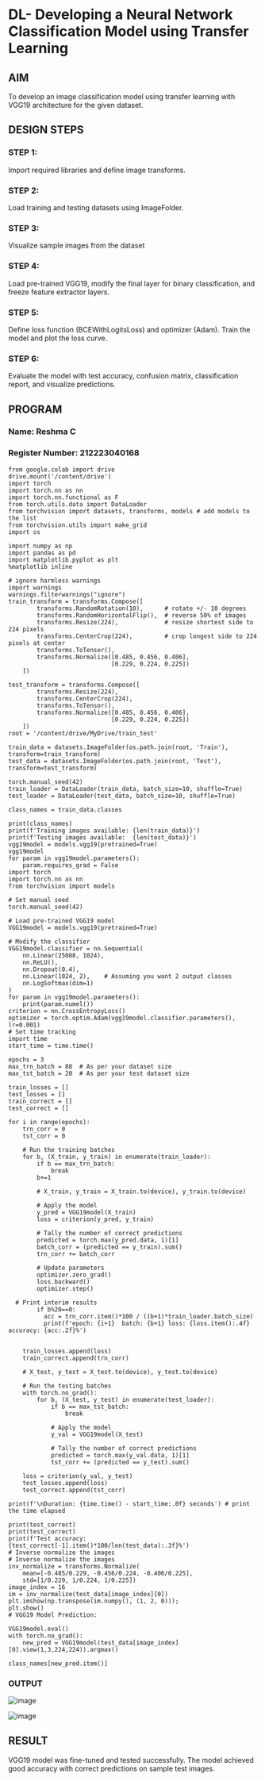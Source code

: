 # DL- Developing a Neural Network Classification Model using Transfer Learning

## AIM
To develop an image classification model using transfer learning with VGG19 architecture for the given dataset.


## DESIGN STEPS
### STEP 1: 

Import required libraries and define image transforms.

### STEP 2: 

Load training and testing datasets using ImageFolder.

### STEP 3: 

Visualize sample images from the dataset

### STEP 4: 

Load pre-trained VGG19, modify the final layer for binary classification, and freeze feature extractor layers.


### STEP 5: 
Define loss function (BCEWithLogitsLoss) and optimizer (Adam). Train the model and plot the loss curve.


### STEP 6: 
Evaluate the model with test accuracy, confusion matrix, classification report, and visualize predictions.


## PROGRAM

### Name: Reshma C

### Register Number: 212223040168

```
from google.colab import drive
drive.mount('/content/drive')
import torch
import torch.nn as nn
import torch.nn.functional as F
from torch.utils.data import DataLoader
from torchvision import datasets, transforms, models # add models to the list
from torchvision.utils import make_grid
import os

import numpy as np
import pandas as pd
import matplotlib.pyplot as plt
%matplotlib inline

# ignore harmless warnings
import warnings
warnings.filterwarnings("ignore")
train_transform = transforms.Compose([
        transforms.RandomRotation(10),      # rotate +/- 10 degrees
        transforms.RandomHorizontalFlip(),  # reverse 50% of images
        transforms.Resize(224),             # resize shortest side to 224 pixels
        transforms.CenterCrop(224),         # crop longest side to 224 pixels at center
        transforms.ToTensor(),
        transforms.Normalize([0.485, 0.456, 0.406],
                             [0.229, 0.224, 0.225])
    ])

test_transform = transforms.Compose([
        transforms.Resize(224),
        transforms.CenterCrop(224),
        transforms.ToTensor(),
        transforms.Normalize([0.485, 0.456, 0.406],
                             [0.229, 0.224, 0.225])
    ])
root = '/content/drive/MyDrive/train_test'

train_data = datasets.ImageFolder(os.path.join(root, 'Train'), transform=train_transform)
test_data = datasets.ImageFolder(os.path.join(root, 'Test'), transform=test_transform)

torch.manual_seed(42)
train_loader = DataLoader(train_data, batch_size=10, shuffle=True)
test_loader = DataLoader(test_data, batch_size=10, shuffle=True)

class_names = train_data.classes

print(class_names)
print(f'Training images available: {len(train_data)}')
print(f'Testing images available:  {len(test_data)}')
vgg19model = models.vgg19(pretrained=True)
vgg19model
for param in vgg19model.parameters():
    param.requires_grad = False
import torch
import torch.nn as nn
from torchvision import models

# Set manual seed
torch.manual_seed(42)

# Load pre-trained VGG19 model
VGG19model = models.vgg19(pretrained=True)

# Modify the classifier
VGG19model.classifier = nn.Sequential(
    nn.Linear(25088, 1024),
    nn.ReLU(),
    nn.Dropout(0.4),
    nn.Linear(1024, 2),    # Assuming you want 2 output classes
    nn.LogSoftmax(dim=1)
)
for param in vgg19model.parameters():
    print(param.numel())
criterion = nn.CrossEntropyLoss()
optimizer = torch.optim.Adam(vgg19model.classifier.parameters(), lr=0.001)
# Set time tracking
import time
start_time = time.time()

epochs = 3
max_trn_batch = 88  # As per your dataset size
max_tst_batch = 20  # As per your test dataset size

train_losses = []
test_losses = []
train_correct = []
test_correct = []

for i in range(epochs):
    trn_corr = 0
    tst_corr = 0

    # Run the training batches
    for b, (X_train, y_train) in enumerate(train_loader):
        if b == max_trn_batch:
            break
        b+=1

        # X_train, y_train = X_train.to(device), y_train.to(device)

        # Apply the model
        y_pred = VGG19model(X_train)
        loss = criterion(y_pred, y_train)

        # Tally the number of correct predictions
        predicted = torch.max(y_pred.data, 1)[1]
        batch_corr = (predicted == y_train).sum()
        trn_corr += batch_corr

        # Update parameters
        optimizer.zero_grad()
        loss.backward()
        optimizer.step()

  # Print interim results
        if b%20==0:
          acc = trn_corr.item()*100 / ((b+1)*train_loader.batch_size)
          print(f'epoch: {i+1}  batch: {b+1} loss: {loss.item():.4f} accuracy: {acc:.2f}%')


    train_losses.append(loss)
    train_correct.append(trn_corr)

    # X_test, y_test = X_test.to(device), y_test.to(device)

    # Run the testing batches
    with torch.no_grad():
        for b, (X_test, y_test) in enumerate(test_loader):
            if b == max_tst_batch:
                break

            # Apply the model
            y_val = VGG19model(X_test)

            # Tally the number of correct predictions
            predicted = torch.max(y_val.data, 1)[1]
            tst_corr += (predicted == y_test).sum()

    loss = criterion(y_val, y_test)
    test_losses.append(loss)
    test_correct.append(tst_corr)

print(f'\nDuration: {time.time() - start_time:.0f} seconds') # print the time elapsed

print(test_correct)
print(test_correct)
print(f'Test accuracy: {test_correct[-1].item()*100/len(test_data):.3f}%')
# Inverse normalize the images
# Inverse normalize the images
inv_normalize = transforms.Normalize(
    mean=[-0.485/0.229, -0.456/0.224, -0.406/0.225],
    std=[1/0.229, 1/0.224, 1/0.225])
image_index = 16
im = inv_normalize(test_data[image_index][0])
plt.imshow(np.transpose(im.numpy(), (1, 2, 0)));
plt.show()
# VGG19 Model Prediction:

VGG19model.eval()
with torch.no_grad():
    new_pred = VGG19model(test_data[image_index][0].view(1,3,224,224)).argmax()

class_names[new_pred.item()]
```

### OUTPUT


![image](https://github.com/user-attachments/assets/a8d0be8b-1ba1-49d2-822f-ba9e1ca5d1e3)


![image](https://github.com/user-attachments/assets/4ac76210-f818-438a-a96a-26cb0edb5c73)



## RESULT
VGG19 model was fine-tuned and tested successfully. The model achieved good accuracy with correct predictions on sample test images.
